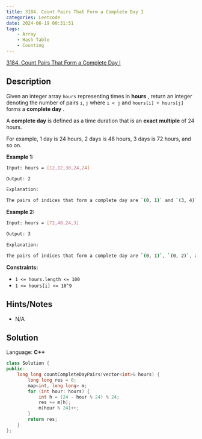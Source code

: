 ```yaml
---
title: 3184. Count Pairs That Form a Complete Day I
categories: Leetcode
date: 2024-06-19 00:31:51
tags:
    - Array
    - Hash Table
    - Counting
---
```


[3184. Count Pairs That Form a Complete Day I](https://leetcode.com/problems/count-pairs-that-form-a-complete-day-i/description/)

## Description

Given an integer array `hours` representing times in **hours** , return an integer denoting the number of pairs `i`, `j` where `i < j` and `hours[i] + hours[j]` forms a **complete day** .

A **complete day**  is defined as a time duration that is an **exact**  **multiple**  of 24 hours.

For example, 1 day is 24 hours, 2 days is 48 hours, 3 days is 72 hours, and so on.

**Example 1:**

```bash
Input: hours = [12,12,30,24,24]

Output: 2

Explanation:

The pairs of indices that form a complete day are `(0, 1)` and `(3, 4)`.
```

**Example 2:**

```bash
Input: hours = [72,48,24,3]

Output: 3

Explanation:

The pairs of indices that form a complete day are `(0, 1)`, `(0, 2)`, and `(1, 2)`.
```

**Constraints:**

- `1 <= hours.length <= 100`
- `1 <= hours[i] <= 10^9`

## Hints/Notes

- N/A

## Solution

Language: **C++**

```C++
class Solution {
public:
    long long countCompleteDayPairs(vector<int>& hours) {
        long long res = 0;
        map<int, long long> m;
        for (int hour: hours) {
            int h = (24 - hour % 24) % 24;
            res += m[h];
            m[hour % 24]++;
        }
        return res;
    }
};
```
